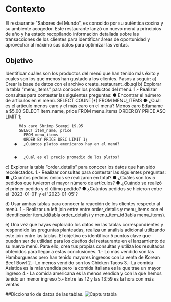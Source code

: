 # Contexto
El restaurante "Sabores del Mundo", es conocido por su auténtica cocina y su ambiente acogedor.
Este restaurante lanzó un nuevo menú a principios de año y ha estado recopilando información detallada sobre las transacciones de los clientes para identificar áreas de oportunidad y aprovechar al máximo sus datos para optimizar las ventas.
## Objetivo
Identificar cuáles son los productos del menú que han tenido más éxito y cuales son los que menos han gustado a los clientes.
Pasos a seguir:
  a)	Crear la base de datos con el archivo create_restaurant_db.sql
  b)	Explorar la tabla “menu_items” para conocer los productos del menú.
      1.- Realizar consultas para contestar las siguientes preguntas:
        ●	Encontrar el número de artículos en el menú.
          SELECT COUNT(*)
          FROM MENU_ITEMS
        ●	¿Cuál es el artículo menos caro y el más caro en el menú?
          Menos caro Edamame	a $5.00
          SELECT item_name, price
	        FROM menu_items 
	        ORDER BY PRICE ASC LIMIT 1;
          
          Más caro Shrimp Scampi 19.95
          SELECT item_name, price
	        FROM menu_items 
	        ORDER BY PRICE DESC LIMIT 1;
        ●	¿Cuántos platos americanos hay en el menú?

        
        ●	¿Cuál es el precio promedio de los platos?
  
  c)	Explorar la tabla “order_details” para conocer los datos que han sido recolectados.
      1.- Realizar consultas para contestar las siguientes preguntas:
        ●	¿Cuántos pedidos únicos se realizaron en total?
        ●	¿Cuáles son los 5 pedidos que tuvieron el mayor número de artículos?
        ●	¿Cuándo se realizó el primer pedido y el último pedido?
        ●	¿Cuántos pedidos se hicieron entre el '2023-01-01' y el '2023-01-05'?
  
  d)	Usar ambas tablas para conocer la reacción de los clientes respecto al menú.
      1.- Realizar un left join entre entre order_details y menu_items con el identificador item_id(tabla order_details) y menu_item_id(tabla menu_items).
  
  e)	Una vez que hayas explorado los datos en las tablas correspondientes y respondido las preguntas planteadas, realiza un análisis adicional utilizando este join entre las tablas. El objetivo es identificar 5        puntos clave que puedan ser de utilidad para los dueños del restaurante en el lanzamiento de su nuevo menú. Para ello, crea tus propias consultas y utiliza los resultados obtenidos para llegar a estas             conclusiones.
      1.- Lo más vendido son las Hamburguesas pero han tenido mayores ingresos con la venta de Korean Beef Bowl
      2.- Lo menos vendido son los Chicken Tacos
      3.- La comida Asiatica es la más vendida pero la comida Italiana es la que trae un mayor ingreso
      4.- La comida americana es la menos vendida y con la que hemos tenido un menor ingreso
      5.- Entre las 12 y las 13:59 es la hora con más ventas
      
  ##Diccionario de datos de las tablas.
 ![Capturatabla](https://github.com/user-attachments/assets/7a40a7f0-a810-4d33-b02d-1d45830f45d7)


